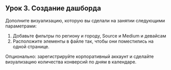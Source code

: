 ## Урок 3. Создание дашборда
Дополните визуализацию, которую вы сделали на занятии следующими параметрами:
1. Добавьте фильтры по региону и городу, Source и Medium и девайсам
2. Расположите элементы в файле так, чтобы они поместились на одной странице.

Опционально: зарегистрируйте корпоративный аккаунт и сделайте визуализацию количества конверсий по дням в календаре.